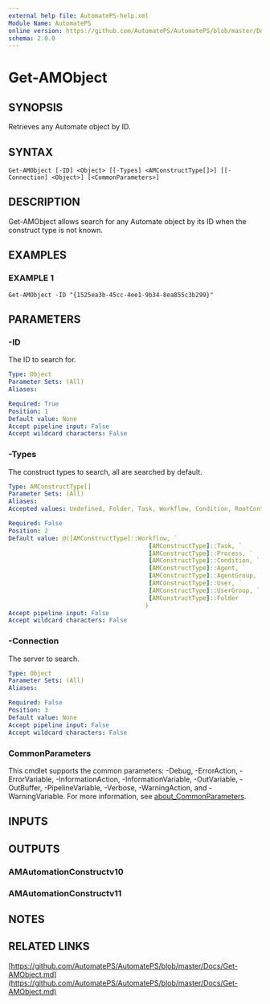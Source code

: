 ```yaml
---
external help file: AutomatePS-help.xml
Module Name: AutomatePS
online version: https://github.com/AutomatePS/AutomatePS/blob/master/Docs/Get-AMObject.md
schema: 2.0.0
---
```


# Get-AMObject

## SYNOPSIS
Retrieves any Automate object by ID.

## SYNTAX

```
Get-AMObject [-ID] <Object> [[-Types] <AMConstructType[]>] [[-Connection] <Object>] [<CommonParameters>]
```

## DESCRIPTION
Get-AMObject allows search for any Automate object by its ID when the construct type is not known.

## EXAMPLES

### EXAMPLE 1
```
Get-AMObject -ID "{1525ea3b-45cc-4ee1-9b34-8ea855c3b299}"
```

## PARAMETERS

### -ID
The ID to search for.

```yaml
Type: Object
Parameter Sets: (All)
Aliases:

Required: True
Position: 1
Default value: None
Accept pipeline input: False
Accept wildcard characters: False
```

### -Types
The construct types to search, all are searched by default.

```yaml
Type: AMConstructType[]
Parameter Sets: (All)
Aliases:
Accepted values: Undefined, Folder, Task, Workflow, Condition, RootContainer, UserPreference, Agent, MachineConnection, User, AgentGroup, UserGroup, Evaluation, Comment, AuditEvent, ExecutionEvent, Connection, Wait, Joiner, Exclusion, ServerProperty, WorkflowProperty, AgentProperty, TaskProperty, Constant, Package, AMSystem, Permission, SystemPermission, Process, WorkflowItemProperty, WorkflowItem, WorkflowLink, WorkflowVariable, ExecutionServerProperty, ManagementServerProperty, ManagedTaskProperty, Snapshot, ExclusionPeriod, SnapshotInfo, Notification, Instance, ApiPermission, SNMPCredential, WindowsControl, SystemAgent, WorkflowTrigger, WorkflowCondition

Required: False
Position: 2
Default value: @([AMConstructType]::Workflow, `
                                       [AMConstructType]::Task, `
                                       [AMConstructType]::Process, `
                                       [AMConstructType]::Condition, `
                                       [AMConstructType]::Agent, `
                                       [AMConstructType]::AgentGroup, `
                                       [AMConstructType]::User, `
                                       [AMConstructType]::UserGroup, `
                                       [AMConstructType]::Folder
                                      )
Accept pipeline input: False
Accept wildcard characters: False
```

### -Connection
The server to search.

```yaml
Type: Object
Parameter Sets: (All)
Aliases:

Required: False
Position: 3
Default value: None
Accept pipeline input: False
Accept wildcard characters: False
```

### CommonParameters
This cmdlet supports the common parameters: -Debug, -ErrorAction, -ErrorVariable, -InformationAction, -InformationVariable, -OutVariable, -OutBuffer, -PipelineVariable, -Verbose, -WarningAction, and -WarningVariable. For more information, see [about_CommonParameters](http://go.microsoft.com/fwlink/?LinkID=113216).

## INPUTS

## OUTPUTS

### AMAutomationConstructv10
### AMAutomationConstructv11
## NOTES

## RELATED LINKS

[https://github.com/AutomatePS/AutomatePS/blob/master/Docs/Get-AMObject.md](https://github.com/AutomatePS/AutomatePS/blob/master/Docs/Get-AMObject.md)

